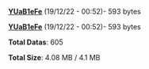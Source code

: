 [**YUaB1eFe**](/data/YUaB1eFe.txt) (19/12/22 - 00:52)- 593 bytes

[**YUaB1eFe**](/data/YUaB1eFe.txt) (19/12/22 - 00:52)- 593 bytes

**Total Datas**: 605

**Total Size**: 4.08 MB / 4.1 MB